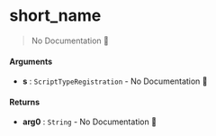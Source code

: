 # short\_name

> No Documentation 🚧

#### Arguments

- **s** : `ScriptTypeRegistration` \- No Documentation 🚧

#### Returns

- **arg0** : `String` \- No Documentation 🚧